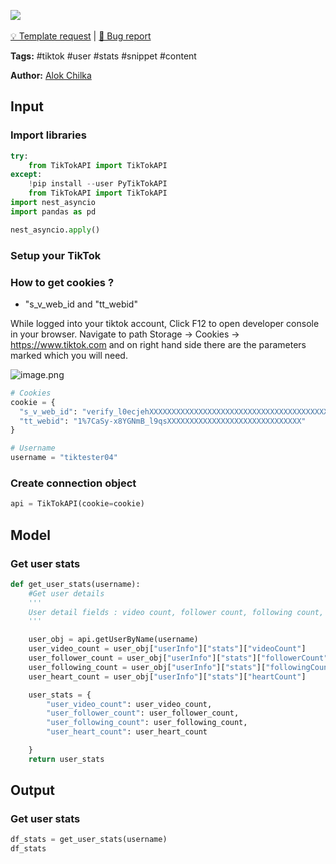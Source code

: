 <a href="https://app.naas.ai/user-redirect/naas/downloader?url=https://raw.githubusercontent.com/jupyter-naas/awesome-notebooks/master/TikTok/TikTok_Get_user_stats.ipynb" target="_parent"><img src="https://naasai-public.s3.eu-west-3.amazonaws.com/open_in_naas.svg"/></a><br><br><a href="https://github.com/jupyter-naas/awesome-notebooks/issues/new?assignees=&labels=&template=template-request.md&title=Tool+-+Action+of+the+notebook+">💡 Template request</a> | <a href="https://github.com/jupyter-naas/awesome-notebooks/issues/new?assignees=&labels=bug&template=bug_report.md&title=TikTok+-+Get+user+stats:+Error+short+description">🚨 Bug report</a>

**Tags:** #tiktok #user #stats #snippet #content

**Author:** [Alok Chilka](https://www.linkedin.com/in/calok64/)

## Input

### Import libraries


```python
try:
    from TikTokAPI import TikTokAPI
except:
    !pip install --user PyTikTokAPI
    from TikTokAPI import TikTokAPI
import nest_asyncio
import pandas as pd
```


```python
nest_asyncio.apply()
```

### Setup your TikTok


### How to get cookies ?

- "s_v_web_id and "tt_webid"

While logged into your tiktok account, Click F12 to open developer console in your browser. Navigate to path Storage -> Cookies -> https://www.tiktok.com and on right hand side there are the parameters marked which you will need.

![image.png](attachment:a631afda-67e0-45f6-b1ad-9d80a832fe1f.png)



```python
# Cookies
cookie = {
  "s_v_web_id": "verify_l0ecjehXXXXXXXXXXXXXXXXXXXXXXXXXXXXXXXXXXXXXXXXX",
  "tt_webid": "1%7CaSy-x8YGNmB_l9qsXXXXXXXXXXXXXXXXXXXXXXXXXXXXXX"
}

# Username
username = "tiktester04"
```

### Create connection object


```python
api = TikTokAPI(cookie=cookie)
```

## Model

### Get user stats


```python
def get_user_stats(username):
    #Get user details
    '''
    User detail fields : video count, follower count, following count, heart count
    '''

    user_obj = api.getUserByName(username)
    user_video_count = user_obj["userInfo"]["stats"]["videoCount"]
    user_follower_count = user_obj["userInfo"]["stats"]["followerCount"]
    user_following_count = user_obj["userInfo"]["stats"]["followingCount"]
    user_heart_count = user_obj["userInfo"]["stats"]["heartCount"]

    user_stats = {
        "user_video_count": user_video_count,
        "user_follower_count": user_follower_count,
        "user_following_count": user_following_count,
        "user_heart_count": user_heart_count

    }
    return user_stats
```

## Output

### Get user stats


```python
df_stats = get_user_stats(username)
df_stats
```
